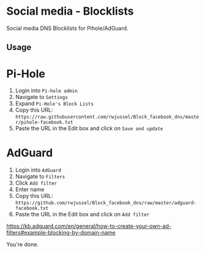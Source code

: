 # Social media - Blocklists
Social media DNS Blocklists for Pihole/AdGuard.

## Usage

# Pi-Hole
1. Login into `Pi-hole admin`
2. Navigate to `Settings`
3. Expand `Pi-Hole's Block Lists`
4. Copy this URL: `https://raw.githubusercontent.com/rwjussel/Block_facebook_dns/master/pihole-facebook.txt`
5. Paste the URL in the Edit box and click on `Save and update`


# AdGuard
1. Login into `AdGuard`
2. Navigate to `Filters`
3. Click `Add filter`
4. Enter name
5. Copy this URL: `https://github.com/rwjussel/Block_facebook_dns/raw/master/adguard-facebook.txt`
6. Paste the URL in the Edit box and click on `Add filter`

https://kb.adguard.com/en/general/how-to-create-your-own-ad-filters#example-blocking-by-domain-name

You're done. 
